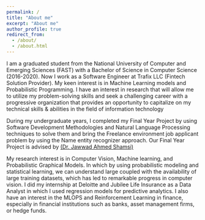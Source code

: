 ```yaml
---
permalink: /
title: "About me"
excerpt: "About me"
author_profile: true
redirect_from: 
  - /about/
  - /about.html
---
```


I am a graduated student from the National University of Computer and Emerging Sciences (FAST) with a Bachelor of Science in Computer Science (2016-2020). Now I work as a Software Engineer at Trafix LLC (Fintech Solution Provider). My keen interest is in Machine Learning models and Probabilistic Programming. I have an interest in research that will allow me to utilize my problem-solving skills and seek a challenging career with a progressive organization that provides an opportunity to capitalize on my technical skills & abilities in the field of information technology

During my undergraduate years, I completed my Final Year Project by using Software Development Methodologies and Natural Language Processing techniques to solve them and bring the Freelance environment job applicant problem by using the Name entity recognizer approach. Our Final Year Project is advised by <a href="https://www.nu.edu.pk/Campus/Employee/4433">(Dr. Jawwad Ahmed Shamsi)</a>

My research interest is in Computer Vision, Machine learning, and Probabilistic Graphical Models. In which by using probabilistic modeling and statistical learning, we can understand large coupled with the availability of large training datasets, which has led to remarkable progress in computer vision. I did my internship at Deloitte and Jubilee Life Insurance as a Data Analyst in which I used regression models for predictive analytics. I also have an interest in the MLOPS and Reinforcement Learning in finance, especially in financial institutions such as banks, asset management firms, or hedge funds.
